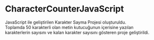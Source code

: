 # CharacterCounterJavaScript

JavaScript ile geliştirilen Karakter Sayma Projesi oluşturuldu. <br>
Toplamda 50 karakterli olan metin kutucuğunun içerisine yazılan karakterlerin sayısını ve kalan karakter sayısını gösteren proje geliştirildi.